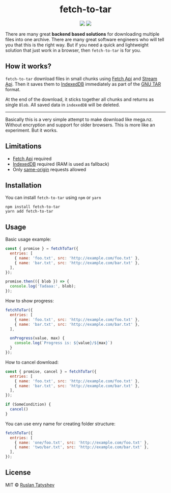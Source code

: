 <h1 align="center">fetch-to-tar</h1>

<p align="center">
  <img src="https://img.shields.io/github/license/tatyshev/fetch-to-tar.svg"/>
  <img src="https://img.shields.io/npm/v/fetch-to-tar.svg"/>
</p>

There are many great <strong>backend based solutions</strong> for downloading multiple files into one archive.
There are many great software engineers who will tell you that this is the right way. But if you need a quick and
lightweight solution that just work in a browser, then `fetch-to-tar` is for you.

## How it works?
`fetch-to-tar` download files in small chunks using [Fetch Api](https://developer.mozilla.org/en-US/docs/Web/API/Streams_API)
and [Stream Api](https://developer.mozilla.org/en-US/docs/Web/API/Streams_API).
Then it saves them to [IndexedDB](https://developer.mozilla.org/en-US/docs/Web/API/IndexedDB_API)
immediately as part of the [GNU TAR](https://www.gnu.org/software/tar/manual/html_node/Standard.html) format.

At the end of the download, it sticks together all chunks and returns as single `Blob`. All saved data in `indexedDB` will be deleted.

<hr>

Basically this is a very simple attempt to make download like mega.nz.
Without encryption and support for older browsers. This is more like an experiment. But it works.

## Limitations

* [Fetch Api](https://developer.mozilla.org/en-US/docs/Web/API/Streams_API) required
* [IndexedDB](https://developer.mozilla.org/en-US/docs/Web/API/IndexedDB_API) required (RAM is used as fallback)
* Only [same-origin](https://en.wikipedia.org/wiki/Same-origin_policy) requests allowed

## Installation

You can install `fetch-to-tar` using `npm` or `yarn`

```
npm install fetch-to-tar
yarn add fetch-to-tar
```

## Usage

Basic usage example:

```js
const { promise } = fetchToTar({
  entries: [
    { name: 'foo.txt', src: 'http://example.com/foo.txt' },
    { name: 'bar.txt', src: 'http://example.com/bar.txt' },
  ],
});

promise.then(({ blob }) => {
  console.log('Tadaaa:', blob);
});
```

How to show progress:

```js
fetchToTar({
  entries: [
    { name: 'foo.txt', src: 'http://example.com/foo.txt' },
    { name: 'bar.txt', src: 'http://example.com/bar.txt' },
  ],

  onProgress(value, max) {
    console.log(`Progress is: ${value}/${max}`)
  }
});
```

How to cancel download:

```js
const { promise, cancel } = fetchToTar({
  entries: [
    { name: 'foo.txt', src: 'http://example.com/foo.txt' },
    { name: 'bar.txt', src: 'http://example.com/bar.txt' },
  ],
});

if (SomeCondition) {
  cancel()
}
```

You can use enry name for creating folder structure:

```js
fetchToTar({
  entries: [
    { name: 'one/foo.txt', src: 'http://example.com/foo.txt' },
    { name: 'two/bar.txt', src: 'http://example.com/bar.txt' },
  ],
});
```

## License

MIT © [Ruslan Tatyshev](http://github.com/tatyshev)

